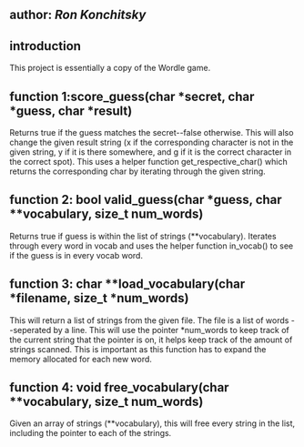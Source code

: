## author: *Ron Konchitsky*

## introduction

This project is essentially a copy of the Wordle game.

## function 1:score_guess(char *secret, char *guess, char *result)

Returns true if the guess matches the secret--false otherwise. This will also change the given result string (x if the corresponding character is not in the given string, y if it is there somewhere, and g if it is the correct character in the correct spot). This uses a helper function get_respective_char() which returns the corresponding char by iterating through the given string.

## function 2: bool valid_guess(char *guess, char **vocabulary, size_t num_words) 

Returns true if guess is within the list of strings (**vocabulary). Iterates through every word in vocab and uses the helper function in_vocab() to see if the guess is in every vocab word.

## function 3: char **load_vocabulary(char *filename, size_t *num_words)

This will return a list of strings from the given file. The file is a list of words --seperated by a line. This will use the pointer *num_words to keep track of the current string that the pointer is on, it helps keep track of the amount of strings scanned. This is important as this function has to expand the memory allocated for each new word.

## function 4: void free_vocabulary(char **vocabulary, size_t num_words)

Given an array of strings (**vocabulary), this will free every string in the list, including the pointer to each of the strings.
